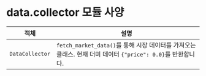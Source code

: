 # data.collector 모듈 사양

| 객체 | 설명 |
|------|------|
| `DataCollector` | `fetch_market_data()`를 통해 시장 데이터를 가져오는 클래스. 현재 더미 데이터 `{"price": 0.0}`를 반환합니다. |
